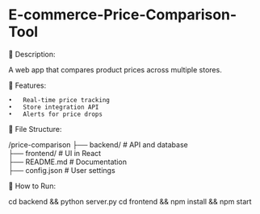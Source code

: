 # E-commerce-Price-Comparison-Tool

📌 Description:

A web app that compares product prices across multiple stores.

📜 Features:

	•	Real-time price tracking
	•	Store integration API
	•	Alerts for price drops

📂 File Structure:

/price-comparison
 ├── backend/       # API and database  
 ├── frontend/      # UI in React  
 ├── README.md      # Documentation  
 ├── config.json    # User settings  

🚀 How to Run:

cd backend && python server.py
cd frontend && npm install && npm start


